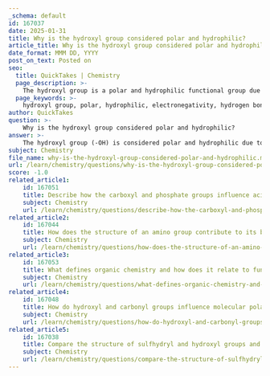 ```yaml
---
_schema: default
id: 167037
date: 2025-01-31
title: Why is the hydroxyl group considered polar and hydrophilic?
article_title: Why is the hydroxyl group considered polar and hydrophilic?
date_format: MMM DD, YYYY
post_on_text: Posted on
seo:
  title: QuickTakes | Chemistry
  page_description: >-
    The hydroxyl group is a polar and hydrophilic functional group due to its structure and electronegativity differences between oxygen and hydrogen, enabling hydrogen bond formation with water and enhancing solubility in aqueous environments.
  page_keywords: >-
    hydroxyl group, polar, hydrophilic, electronegativity, hydrogen bonds, solubility, water, dipole moment, oxygen, hydrogen, ethanol
author: QuickTakes
question: >-
    Why is the hydroxyl group considered polar and hydrophilic?
answer: >-
    The hydroxyl group (-OH) is considered polar and hydrophilic due to its structural and electronic properties. Here’s a detailed explanation:\n\n1. **Polarity**: The hydroxyl group consists of an oxygen atom bonded to a hydrogen atom. Oxygen is more electronegative than hydrogen, meaning it attracts electrons more strongly. This difference in electronegativity creates a dipole moment, where the oxygen atom carries a partial negative charge (δ-) and the hydrogen atom carries a partial positive charge (δ+). This polar nature allows hydroxyl groups to interact favorably with other polar molecules, particularly water.\n\n2. **Hydrophilicity**: Because of its polarity, the hydroxyl group can form hydrogen bonds with water molecules. This ability to form hydrogen bonds significantly enhances the solubility of compounds containing hydroxyl groups in water, making them hydrophilic. For example, ethanol (C₂H₅OH), which contains a hydroxyl group, is soluble in water due to these interactions.\n\nIn summary, the hydroxyl group is polar because of the electronegativity difference between oxygen and hydrogen, and it is hydrophilic because it can form hydrogen bonds with water, facilitating solubility in aqueous environments.
subject: Chemistry
file_name: why-is-the-hydroxyl-group-considered-polar-and-hydrophilic.md
url: /learn/chemistry/questions/why-is-the-hydroxyl-group-considered-polar-and-hydrophilic
score: -1.0
related_article1:
    id: 167051
    title: Describe how the carboxyl and phosphate groups influence acidity in organic molecules.
    subject: Chemistry
    url: /learn/chemistry/questions/describe-how-the-carboxyl-and-phosphate-groups-influence-acidity-in-organic-molecules
related_article2:
    id: 167044
    title: How does the structure of an amino group contribute to its basic nature?
    subject: Chemistry
    url: /learn/chemistry/questions/how-does-the-structure-of-an-amino-group-contribute-to-its-basic-nature
related_article3:
    id: 167053
    title: What defines organic chemistry and how does it relate to functional group diversity?
    subject: Chemistry
    url: /learn/chemistry/questions/what-defines-organic-chemistry-and-how-does-it-relate-to-functional-group-diversity
related_article4:
    id: 167048
    title: How do hydroxyl and carbonyl groups influence molecular polarity?
    subject: Chemistry
    url: /learn/chemistry/questions/how-do-hydroxyl-and-carbonyl-groups-influence-molecular-polarity
related_article5:
    id: 167038
    title: Compare the structure of sulfhydryl and hydroxyl groups and discuss the significance of sulfur's electronegativity.
    subject: Chemistry
    url: /learn/chemistry/questions/compare-the-structure-of-sulfhydryl-and-hydroxyl-groups-and-discuss-the-significance-of-sulfurs-electronegativity
---
```


&nbsp;
